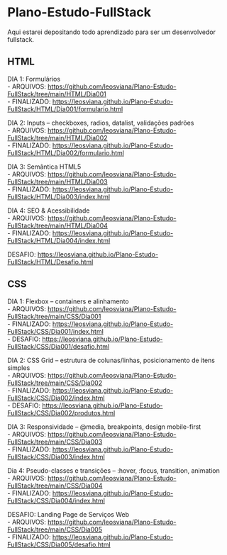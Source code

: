 # Plano-Estudo-FullStack
Aqui estarei depositando todo aprendizado para ser um desenvolvedor fullstack.

## HTML
  DIA 1: Formulários  
    - ARQUIVOS: https://github.com/leosviana/Plano-Estudo-FullStack/tree/main/HTML/Dia001  
    - FINALIZADO: https://leosviana.github.io/Plano-Estudo-FullStack/HTML/Dia001/formulario.html

  DIA 2: Inputs – checkboxes, radios, datalist, validações padrões  
    - ARQUIVOS: https://github.com/leosviana/Plano-Estudo-FullStack/tree/main/HTML/Dia002  
    - FINALIZADO: https://leosviana.github.io/Plano-Estudo-FullStack/HTML/Dia002/formulario.html

  DIA 3: Semântica HTML5  
    - ARQUIVOS: https://github.com/leosviana/Plano-Estudo-FullStack/tree/main/HTML/Dia003  
    - FINALIZADO: https://leosviana.github.io/Plano-Estudo-FullStack/HTML/Dia003/index.html  

  DIA 4: SEO & Acessibilidade  
    - ARQUIVOS: https://github.com/leosviana/Plano-Estudo-FullStack/tree/main/HTML/Dia004  
    - FINALIZADO: https://leosviana.github.io/Plano-Estudo-FullStack/HTML/Dia004/index.html

  DESAFIO: https://leosviana.github.io/Plano-Estudo-FullStack/HTML/Desafio.html

## CSS
  DIA 1: Flexbox – containers e alinhamento  
    - ARQUIVOS: https://github.com/leosviana/Plano-Estudo-FullStack/tree/main/CSS/Dia001  
    - FINALIZADO: https://leosviana.github.io/Plano-Estudo-FullStack/CSS/Dia001/index.html  
    - DESAFIO: https://leosviana.github.io/Plano-Estudo-FullStack/CSS/Dia001/desafio.html

  DIA 2: CSS Grid – estrutura de colunas/linhas, posicionamento de itens simples  
    - ARQUIVOS: https://github.com/leosviana/Plano-Estudo-FullStack/tree/main/CSS/Dia002  
    - FINALIZADO: https://leosviana.github.io/Plano-Estudo-FullStack/CSS/Dia002/index.html  
    - DESAFIO: https://leosviana.github.io/Plano-Estudo-FullStack/CSS/Dia002/produtos.html

  DIA 3: Responsividade – @media, breakpoints, design mobile-first  
    - ARQUIVOS: https://github.com/leosviana/Plano-Estudo-FullStack/tree/main/CSS/Dia003  
    - FINALIZADO: https://leosviana.github.io/Plano-Estudo-FullStack/CSS/Dia003/index.html
  
  Dia 4: Pseudo-classes e transições – :hover, :focus, transition, animation  
    - ARQUIVOS: https://github.com/leosviana/Plano-Estudo-FullStack/tree/main/CSS/Dia004  
    - FINALIZADO: https://leosviana.github.io/Plano-Estudo-FullStack/CSS/Dia004/index.html

  DESAFIO: Landing Page de Serviços Web  
    - ARQUIVOS: https://github.com/leosviana/Plano-Estudo-FullStack/tree/main/CSS/Dia005  
    - FINALIZADO: https://leosviana.github.io/Plano-Estudo-FullStack/CSS/Dia005/desafio.html